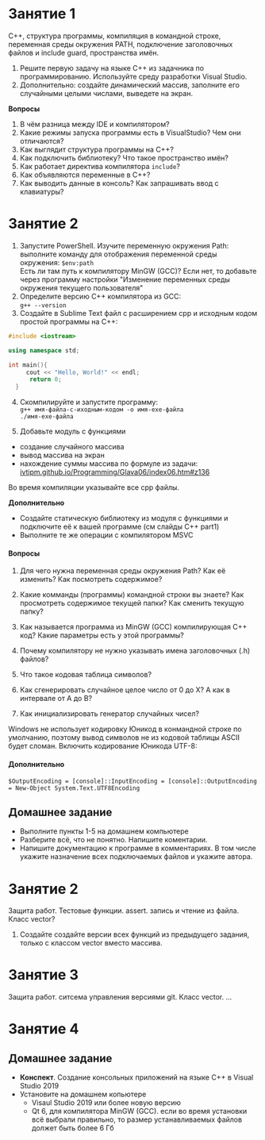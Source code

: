 # Занятие 1
C++, структура программы, компиляция в командной строке, переменная среды окружения PATH, подключение заголовочных файлов и include guard, пространства имён.

1. Решите первую задачу на языке C++ из задачника по программированию. Используйте среду разработки Visual Studio.
2. Дополнительно: создайте динамический массив, заполните его случайными целыми числами, выведете на экран.


**Вопросы**
1. В чём разница между IDE и компилятором?
2. Какие режимы запуска программы есть в VisualStudio? Чем они отличаются?
3. Как выглядит структура программы на C++?
4. Как подключить библиотеку? Что такое пространство имён?
5. Как работает директива компилятора ```include```?
6. Как объявляются переменные в C++?
7. Как выводить данные в консоль? Как запрашивать ввод с клавиатуры?


# Занятие 2

1. Запустите PowerShell. Изучите переменную окружения Path: выполните команду для отображения переменной среды окружения:
  ```$env:path```\
  Есть ли там путь к компилятору MinGW (GCC)? Если нет, то добавьте через программу настройки "Изменение переменных среды окружения текущего пользователя"
2. Определите версию С++ компилятора из GCC:\
  ```g++ --version```
3. Создайте в Sublime Text файл с расширением cpp и исходным кодом простой    программы на C++:
  ```C++
  #include <iostream>

  using namespace std;

  int main(){
	   cout << "Hello, World!" << endl;
	    return 0;
    }
```
4. Скомпилируйте и запустите программу:\
```g++ имя-файла-с-иходным-кодом -o имя-exe-файла```\
```./имя-exe-файла```

5. Добавьте модуль с функциями
  - создание случайного массива
  - вывод массива на экран
  - нахождение суммы массива по формуле из задачи: [ivtipm.github.io/Programming/Glava06/index06.htm#z136](https://ivtipm.github.io/Programming/Glava06/index06.htm#z136)

  Во время компиляции указывайте все cpp файлы.

**Дополнительно**
- Создайте статическую библиотеку из модуля с функциями и подключите её к вашей программе (см слайды C++ part1)
- Выполните те же операции с компилятором MSVC


#### Вопросы
  1. Для чего нужна переменная среды окружения Path? Как её изменить? Как посмотреть содержимое?
  1. Какие комманды (программы) командной строки вы знаете? Как просмотреть содержимое текущей папки? Как сменить текущую папку?
  1. Как называется программа из MinGW (GCC) компилирующая С++ код? Какие параметры есть у этой программы?
  1. Почему компилятору не нужно указывать имена заголовочных (.h) файлов?

  1. Что такое кодовая таблица символов?
  1. Как сгенерировать случайное целое число от 0 до Х? А как в интервале от А до B?
  1. Как инициализировать генератор случайных чисел?

  Windows не использует кодировку Юникод в конмандной строке по умолчанию, поэтому вывод символов не из кодовой таблицы ASCII будет сломан. Включить кодирование Юникода UTF-8:

#### Дополнительно
```$OutputEncoding = [console]::InputEncoding = [console]::OutputEncoding = New-Object System.Text.UTF8Encoding```


## Домашнее задание
  - Выполните пункты 1-5 на домашнем компьютере
  - Разберите всё, что не понятно. Напишите коментарии.
  - Напишите документацию к программе в комментариях. В том числе укажите назначение всех подключаемых файлов и укажите автора.


# Занятие 2
Защита работ. Тестовые функции. assert. запись и чтение из файла. Класс vector?

1. Создайте создайте версии всех функций из предыдущего задания, только с классом vector вместо массива.

# Занятие 3
Защита работ. ситсема управления версиями git. Класс vector. ...



# Занятие 4
## Домашнее задание
- **Конспект**. Создание консольных приложений на языке C++ в Visual Studio 2019
- Установите на домашнем копьютере
  - Visaul Studio 2019 или более новую версию
  - Qt 6, для компилятора MinGW (GCC). если во время установки всё выбрали правильно, то размер устанавливаемых файлов должет быть более 6 Гб


#
